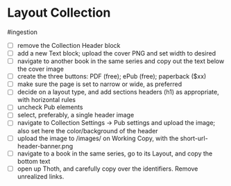 # Layout Collection

#ingestion

- [ ] remove the Collection Header block
- [ ] add a new Text block; upload the cover PNG and set width to desired
- [ ] navigate to another book in the same series and copy out the text below the cover image
- [ ] create the three buttons: PDF (free); ePub (free); paperback ($xx)
- [ ] make sure the page is set to narrow or wide, as preferred
- [ ] decide on a layout type, and add sections headers (h1) as appropriate, with horizontal rules
- [ ] uncheck Pub elements
- [ ] select, preferably, a single header image
- [ ] navigate to Collection Settings -> Pub settings and upload the image; also set here the color/background of the header
- [ ] upload the image to /images/ on Working Copy, with the short-url-header-banner.png
- [ ] navigate to a book in the same series, go to its Layout, and copy the bottom text
- [ ] open up Thoth, and carefully copy over the identifiers. Remove unrealized links.